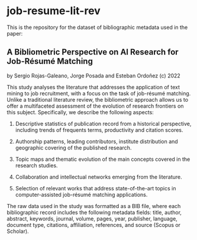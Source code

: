 # job-resume-lit-rev
This is the repository for the dataset of bibliographic metadata used in the paper:

## A Bibliometric Perspective on AI Research for Job-Résumé Matching
by Sergio Rojas-Galeano, Jorge Posada and Esteban Ordoñez
(c) 2022

This study analyses the literature that addresses the application of text mining to job recruitment, with a focus on the task of job-résumé matching. Unlike a traditional literature review, the bibliometric approach allows us to offer a multifaceted assessment of the evolution of research frontiers on this subject. Specifically, we describe the following aspects:

1. Descriptive statistics of publication record from a historical perspective, including trends of frequents terms, productivity and citation scores.
 
2. Authorship patterns, leading contributors, institute distribution and geographic covering of the published research.
 
3. Topic maps and thematic evolution of the main concepts covered in the research studies.

4. Collaboration and intellectual networks emerging from the literature.
 
5. Selection of relevant works that address state-of-the-art topics in computer-assisted job-résumé matching applications.

The raw data used in the study was formatted as a BIB file, where each bibliographic record includes the following metadata fields: title, author, abstract, keywords, journal, volume, pages, year, publisher, language, document type, citations, affiliation, references, and source (Scopus or Scholar).
